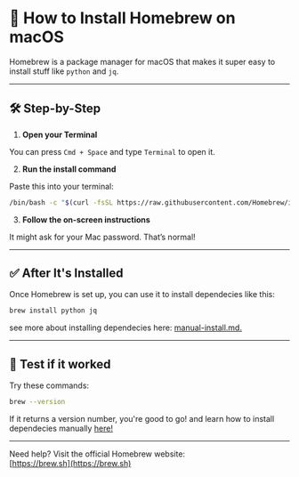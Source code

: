 # 🍺 How to Install Homebrew on macOS

Homebrew is a package manager for macOS that makes it super easy to install stuff like ``python`` and ``jq``.

---

## 🛠️ Step-by-Step

1. **Open your Terminal**

You can press ``Cmd + Space`` and type ``Terminal`` to open it.

2. **Run the install command**

Paste this into your terminal:

```bash
/bin/bash -c "$(curl -fsSL https://raw.githubusercontent.com/Homebrew/install/HEAD/install.sh)"
```

3. **Follow the on-screen instructions**

It might ask for your Mac password. That’s normal!

---

## ✅ After It's Installed

Once Homebrew is set up, you can use it to install dependecies like this:

```bash
brew install python jq
```

see more about installing dependecies here: [manual-install.md.](manual-install.md)

---

## 🧠 Test if it worked

Try these commands:

```bash
brew --version
```

If it returns a version number, you're good to go!
and learn how to install dependecies manually [here!](manual-install.md)

---

Need help? Visit the official Homebrew website:  
[https://brew.sh](https://brew.sh)